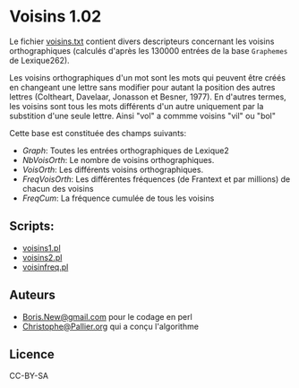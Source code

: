 # Voisins 1.02 

Le fichier
[voisins.txt](http://www.lexique.org/databases/Voisins/voisins.zip) contient
divers descripteurs concernant les voisins orthographiques (calculés d'après les
130000 entrées de la base `Graphemes` de Lexique262).

Les voisins orthographiques d'un mot sont les mots qui peuvent être
créés en changeant une lettre sans modifier pour autant la position des autres
lettres (Coltheart, Davelaar, Jonasson et Besner, 1977). En d'autres termes,
les voisins sont tous les mots différents d'un autre uniquement par la
substition d'une seule lettre. Ainsi "vol" a commme voisins "vil" ou "bol"

Cette base est constituée des champs suivants:

* *Graph*: Toutes les entrées orthographiques de Lexique2
* *NbVoisOrth*: Le nombre de voisins orthographiques.
* *VoisOrth*: Les différents voisins orthographiques.
* *FreqVoisOrth*: Les différentes fréquences (de Frantext et par millions) de
      chacun des voisins
* *FreqCum*: La fréquence cumulée de tous les voisins

## Scripts:

- [voisins1.pl](scripts/voisins1.pl)
- [voisins2.pl](scripts/voisins2.pl)
- [voisinfreq.pl](scripts/voisinsfreq.pl)


## Auteurs ##

* Boris.New@gmail.com pour le codage en perl 
* Christophe@Pallier.org qui a conçu l'algorithme


## Licence ##

CC-BY-SA
